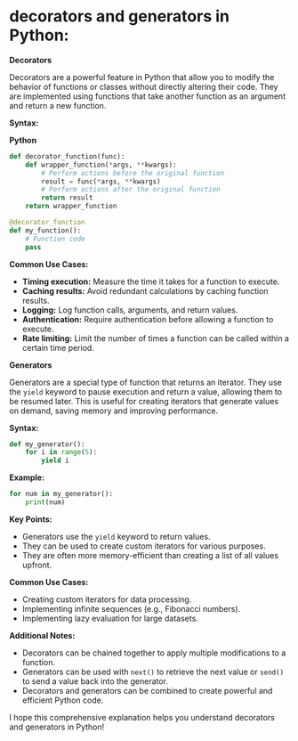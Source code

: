 # decorators and generators in Python:

**Decorators**

Decorators are a powerful feature in Python that allow you to modify the behavior of functions or classes without directly altering their code. They are implemented using functions that take another function as an argument and return a new function.

**Syntax:**

**Python**

```python
def decorator_function(func):
    def wrapper_function(*args, **kwargs):
        # Perform actions before the original function
        result = func(*args, **kwargs)
        # Perform actions after the original function
        return result
    return wrapper_function

@decorator_function
def my_function():
    # Function code
    pass
```

**Common Use Cases:**

- **Timing execution:** Measure the time it takes for a function to execute.
- **Caching results:** Avoid redundant calculations by caching function results.
- **Logging:** Log function calls, arguments, and return values.
- **Authentication:** Require authentication before allowing a function to execute.
- **Rate limiting:** Limit the number of times a function can be called within a certain time period.

**Generators**

Generators are a special type of function that returns an iterator. They use the `yield` keyword to pause execution and return a value, allowing them to be resumed later. This is useful for creating iterators that generate values on demand, saving memory and improving performance.

**Syntax:**

```python
def my_generator():
    for i in range(5):
        yield i
```

**Example:**

```python
for num in my_generator():
    print(num)
```

**Key Points:**

- Generators use the `yield` keyword to return values.
- They can be used to create custom iterators for various purposes.
- They are often more memory-efficient than creating a list of all values upfront.

**Common Use Cases:**

- Creating custom iterators for data processing.
- Implementing infinite sequences (e.g., Fibonacci numbers).
- Implementing lazy evaluation for large datasets.

**Additional Notes:**

- Decorators can be chained together to apply multiple modifications to a function.
- Generators can be used with `next()` to retrieve the next value or `send()` to send a value back into the generator.
- Decorators and generators can be combined to create powerful and efficient Python code.

I hope this comprehensive explanation helps you understand decorators and generators in Python!